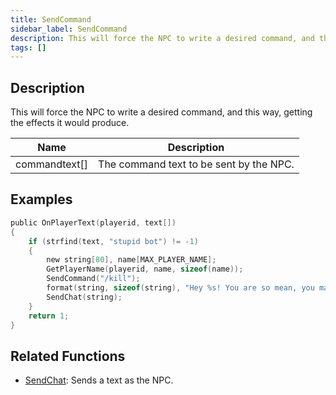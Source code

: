 ```yaml
---
title: SendCommand
sidebar_label: SendCommand
description: This will force the NPC to write a desired command, and this way, getting the effects it would produce.
tags: []
---
```


## Description

This will force the NPC to write a desired command, and this way, getting the effects it would produce.

| Name                 | Description                                        |
| -------------------- | -------------------------------------------------- |
| commandtext[]        | The command text to be sent by the NPC.            |

## Examples

```c
public OnPlayerText(playerid, text[])
{
    if (strfind(text, "stupid bot") != -1)
    {
        new string[80], name[MAX_PLAYER_NAME];
        GetPlayerName(playerid, name, sizeof(name));
        SendCommand("/kill");
        format(string, sizeof(string), "Hey %s! You are so mean, you make me so sad!", name);
        SendChat(string);
    }
    return 1;
}
```

## Related Functions

- [SendChat](SendChat): Sends a text as the NPC.

